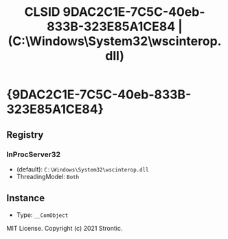 ﻿---
title: "CLSID 9DAC2C1E-7C5C-40eb-833B-323E85A1CE84 | (C:\\Windows\\System32\\wscinterop.dll)"
excerpt: What is COM-Object CLSID 9DAC2C1E-7C5C-40eb-833B-323E85A1CE84?
---

# {9DAC2C1E-7C5C-40eb-833B-323E85A1CE84}


## Registry


### InProcServer32

* (default): `C:\Windows\System32\wscinterop.dll`
* ThreadingModel: `Both`

## Instance

* Type: `__ComObject`

MIT License. Copyright (c) 2021 Strontic.


